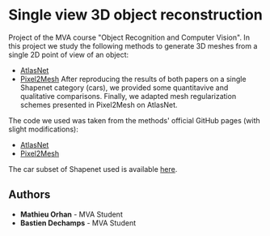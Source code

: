 # Single view 3D object reconstruction

Project of the MVA course "Object Recognition and Computer Vision". In this project we study the following methods to generate 3D meshes from a single 2D point of view of an object:
* [AtlasNet](https://arxiv.org/abs/1802.05384)
* [Pixel2Mesh](https://arxiv.org/abs/1804.01654)
After reproducing the results of both papers on a single Shapenet category (cars), we provided some quantitavive and qualitative comparisons. Finally, we adapted mesh regularization schemes presented in Pixel2Mesh on AtlasNet.

The code we used was taken from the methods' official GitHub pages (with slight modifications):
* [AtlasNet](https://github.com/ThibaultGROUEIX/AtlasNet)
* [Pixel2Mesh](https://github.com/nywang16/Pixel2Mesh)

The car subset of Shapenet used is available [here](https://drive.google.com/file/d/1gD-dk-XrAa5mfrgdZSunjaS6pUUWsZgU/view).

## Authors

* **Mathieu Orhan** - MVA Student
* **Bastien Dechamps** - MVA Student
